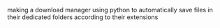 making a download manager using python to automatically save files in their dedicated folders according to their extensions

